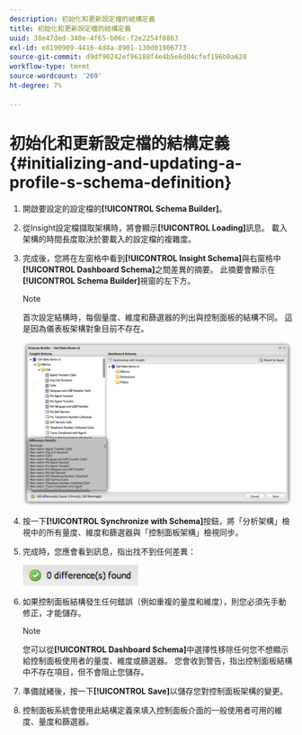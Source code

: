 ```yaml
---
description: 初始化和更新設定檔的結構定義
title: 初始化和更新設定檔的結構定義
uuid: 38e47ded-340e-4f65-b06c-f2e2254f0863
exl-id: e8190909-4416-4d4a-8901-130d01906773
source-git-commit: d9df90242ef96188f4e4b5e6d04cfef196b0a628
workflow-type: tm+mt
source-wordcount: '269'
ht-degree: 7%

---
```


# 初始化和更新設定檔的結構定義{#initializing-and-updating-a-profile-s-schema-definition}

1. 開啟要設定的設定檔的&#x200B;**[!UICONTROL Schema Builder]**。
1. 從Insight設定檔擷取架構時，將會顯示&#x200B;**[!UICONTROL Loading]**&#x200B;訊息。 載入架構的時間長度取決於要載入的設定檔的複雜度。
1. 完成後，您將在左窗格中看到&#x200B;**[!UICONTROL Insight Schema]**&#x200B;與右窗格中&#x200B;**[!UICONTROL Dashboard Schema]**&#x200B;之間差異的摘要。 此摘要會顯示在&#x200B;**[!UICONTROL Schema Builder]**&#x200B;視窗的左下方。

   >[!NOTE]
   >
   >首次設定結構時，每個量度、維度和篩選器的列出與控制面板的結構不同。 這是因為儀表板架構對象目前不存在。

   ![](assets/schema_builder2.png)

1. 按一下&#x200B;**[!UICONTROL Synchronize with Schema]**&#x200B;按鈕，將「分析架構」檢視中的所有量度、維度和篩選器與「控制面板架構」檢視同步。
1. 完成時，您應會看到訊息，指出找不到任何差異：

   ![](assets/diff_found.png)

1. 如果控制面板結構發生任何錯誤（例如重複的量度和維度），則您必須先手動修正，才能儲存。

   >[!NOTE]
   >
   >您可以從&#x200B;**[!UICONTROL Dashboard Schema]**&#x200B;中選擇性移除任何您不想顯示給控制面板使用者的量度、維度或篩選器。 您會收到警告，指出控制面板結構中不存在項目，但不會阻止您儲存。

1. 準備就緒後，按一下&#x200B;**[!UICONTROL Save]**&#x200B;以儲存您對控制面板架構的變更。
1. 控制面板系統會使用此結構定義來填入控制面板介面的一般使用者可用的維度、量度和篩選器。
